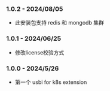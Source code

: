 ### 1.0.2 - 2024/08/05
  - 此安装包支持 redis 和 mongodb 集群
    
### 1.0.1 - 2024/06/25
  - 修改license校验方式
    
### 1.0.0 - 2024/5/26
  - 第一个 usbi for k8s extension
